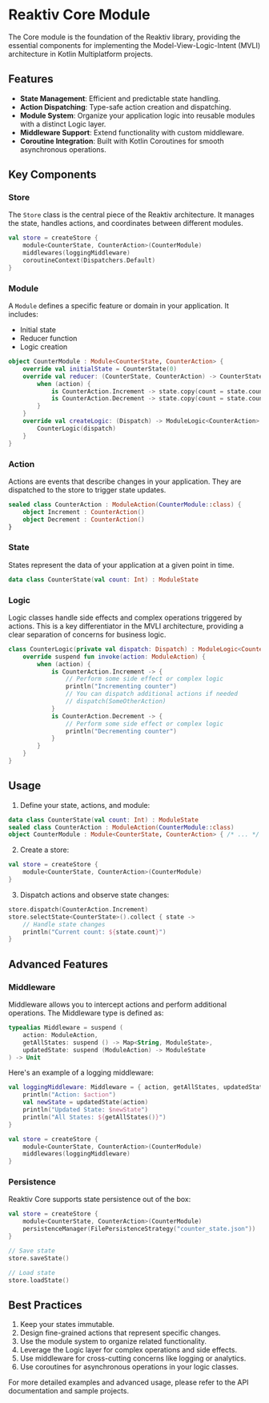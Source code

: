 # Reaktiv Core Module

The Core module is the foundation of the Reaktiv library, providing the essential components for implementing the
Model-View-Logic-Intent (MVLI) architecture in Kotlin Multiplatform projects.

## Features

- **State Management**: Efficient and predictable state handling.
- **Action Dispatching**: Type-safe action creation and dispatching.
- **Module System**: Organize your application logic into reusable modules with a distinct Logic layer.
- **Middleware Support**: Extend functionality with custom middleware.
- **Coroutine Integration**: Built with Kotlin Coroutines for smooth asynchronous operations.

## Key Components

### Store

The `Store` class is the central piece of the Reaktiv architecture. It manages the state, handles actions, and
coordinates between different modules.

```kotlin
val store = createStore {
    module<CounterState, CounterAction>(CounterModule)
    middlewares(loggingMiddleware)
    coroutineContext(Dispatchers.Default)
}
```

### Module

A `Module` defines a specific feature or domain in your application. It includes:

- Initial state
- Reducer function
- Logic creation

```kotlin
object CounterModule : Module<CounterState, CounterAction> {
    override val initialState = CounterState(0)
    override val reducer: (CounterState, CounterAction) -> CounterState = { state, action ->
        when (action) {
            is CounterAction.Increment -> state.copy(count = state.count + 1)
            is CounterAction.Decrement -> state.copy(count = state.count - 1)
        }
    }
    override val createLogic: (Dispatch) -> ModuleLogic<CounterAction> = { dispatch ->
        CounterLogic(dispatch)
    }
}
```

### Action

Actions are events that describe changes in your application. They are dispatched to the store to trigger state updates.

```kotlin
sealed class CounterAction : ModuleAction(CounterModule::class) {
    object Increment : CounterAction()
    object Decrement : CounterAction()
}
```

### State

States represent the data of your application at a given point in time.

```kotlin
data class CounterState(val count: Int) : ModuleState
```

### Logic

Logic classes handle side effects and complex operations triggered by actions. This is a key differentiator in the MVLI
architecture, providing a clear separation of concerns for business logic.

```kotlin
class CounterLogic(private val dispatch: Dispatch) : ModuleLogic<CounterAction>() {
    override suspend fun invoke(action: ModuleAction) {
        when (action) {
            is CounterAction.Increment -> {
                // Perform some side effect or complex logic
                println("Incrementing counter")
                // You can dispatch additional actions if needed
                // dispatch(SomeOtherAction)
            }
            is CounterAction.Decrement -> {
                // Perform some side effect or complex logic
                println("Decrementing counter")
            }
        }
    }
}
```

## Usage

1. Define your state, actions, and module:

```kotlin
data class CounterState(val count: Int) : ModuleState
sealed class CounterAction : ModuleAction(CounterModule::class)
object CounterModule : Module<CounterState, CounterAction> { /* ... */ }
```

2. Create a store:

```kotlin
val store = createStore {
    module<CounterState, CounterAction>(CounterModule)
}
```

3. Dispatch actions and observe state changes:

```kotlin
store.dispatch(CounterAction.Increment)
store.selectState<CounterState>().collect { state ->
    // Handle state changes
    println("Current count: ${state.count}")
}
```

## Advanced Features

### Middleware

Middleware allows you to intercept actions and perform additional operations. The Middleware type is defined as:

```kotlin
typealias Middleware = suspend (
    action: ModuleAction,
    getAllStates: suspend () -> Map<String, ModuleState>,
    updatedState: suspend (ModuleAction) -> ModuleState
) -> Unit
```

Here's an example of a logging middleware:

```kotlin
val loggingMiddleware: Middleware = { action, getAllStates, updatedState ->
    println("Action: $action")
    val newState = updatedState(action)
    println("Updated State: $newState")
    println("All States: ${getAllStates()}")
}

val store = createStore {
    module<CounterState, CounterAction>(CounterModule)
    middlewares(loggingMiddleware)
}
```

### Persistence

Reaktiv Core supports state persistence out of the box:

```kotlin
val store = createStore {
    module<CounterState, CounterAction>(CounterModule)
    persistenceManager(FilePersistenceStrategy("counter_state.json"))
}

// Save state
store.saveState()

// Load state
store.loadState()
```

## Best Practices

1. Keep your states immutable.
2. Design fine-grained actions that represent specific changes.
3. Use the module system to organize related functionality.
4. Leverage the Logic layer for complex operations and side effects.
5. Use middleware for cross-cutting concerns like logging or analytics.
6. Use coroutines for asynchronous operations in your logic classes.

For more detailed examples and advanced usage, please refer to the API documentation and sample projects.